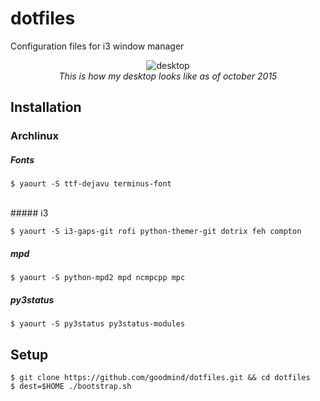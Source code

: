 dotfiles
========

Configuration files for i3 window manager

<p align="center">
<img src="https://cloud.githubusercontent.com/assets/3275424/10715366/17f0064a-7b36-11e5-964b-03029475895c.png" alt="desktop" />
<br/>
<i>This is how my desktop looks like as of october 2015</i>
</p>

Installation
------------

### Archlinux

##### Fonts
    
    $ yaourt -S ttf-dejavu terminus-font
<br/>
##### i3

    $ yaourt -S i3-gaps-git rofi python-themer-git dotrix feh compton
    
##### mpd
    
    $ yaourt -S python-mpd2 mpd ncmpcpp mpc
    
##### py3status
    
    $ yaourt -S py3status py3status-modules

Setup
-----

    $ git clone https://github.com/goodmind/dotfiles.git && cd dotfiles
    $ dest=$HOME ./bootstrap.sh
